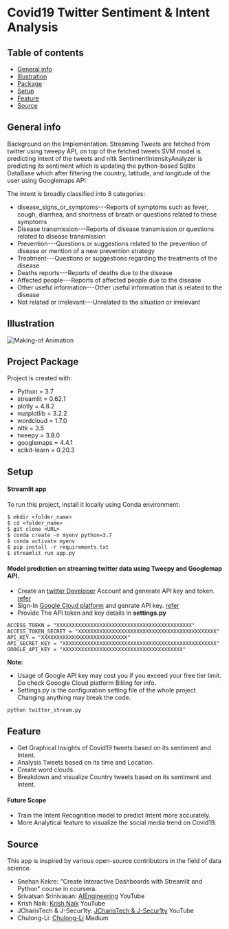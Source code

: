 # Covid19 Twitter Sentiment & Intent Analysis

## Table of contents
* [General info](#general-info)
* [Illustration](#illustration)
* [Package](#project-package)
* [Setup](#setup)
* [Feature](#feature)
* [Source](#source)

## General info

Background on the Implementation. Streaming Tweets are fetched from twitter using tweepy API, on top of the fetched tweets SVM model is predicting Intent of the tweets and nltk SentimentIntensityAnalyzer is predicting its sentiment which is updating the python-based Sqlite DataBase which after filtering the country, latitude, and longitude of the user using Googlemaps API

The intent is broadly classified into 8 categories:

* disease_signs_or_symptoms---Reports of symptoms such as fever, cough, diarrhea, and shortness of breath or questions related to these
symptoms
* Disease transmission---Reports of disease transmission or questions related to disease transmission
* Prevention---Questions or suggestions related to the prevention of disease or mention of a new prevention strategy
* Treatment---Questions or suggestions regarding the treatments of the disease
* Deaths reports---Reports of deaths due to the disease
* Affected people---Reports of affected people due to the disease
* Other useful information---Other useful information that is related to the disease 
* Not related or irrelevant---Unrelated to the situation or irrelevant


## Illustration
![Making-of Animation](https://raw.githubusercontent.com/KarryHarsh/Twitter-Covid19-Analysis-Web-app/master/Twitter-Covid19-Analysis-Web-app-master.gif "Making-of Animation")


## Project Package
Project is created with:
* Python = 3.7
* streamlit = 0.62.1
* plotly = 4.8.2
* matplotlib = 3.2.2
* wordcloud = 1.7.0
* nltk = 3.5
* tweepy = 3.8.0
* googlemaps = 4.4.1
* scikit-learn = 0.20.3

## Setup
#### Streamlit app
To run this project, install it locally using Conda environment:

```
$ mkdir <folder_name>
$ cd <folder_name>
$ git clone <URL>
$ conda create -n myenv python=3.7
$ conda activate myenv
$ pip install -r requirements.txt
$ streamlit run app.py
```

#### Model prediction on streaming twitter data using Tweepy and Googlemap API. 
* Create an [twitter Developer](https://developer.twitter.com/en/apps) Account and generate API key and token. [refer](https://www.youtube.com/watch?v=vlvtqp44xoQ) 
* Sign-In [Google Cloud platform](https://cloud.google.com/) and genrate API key. [refer](https://www.youtube.com/watch?v=1JNwpp5L4vM)
* Provide The API token and key details in **settings.py**

```
ACCESS_TOEKN = "XXXXXXXXXXXXXXXXXXXXXXXXXXXXXXXXXXXXXXXXXXXX"
ACCESS_TOKEN_SECRET = "XXXXXXXXXXXXXXXXXXXXXXXXXXXXXXXXXXXXXXXXXXXXX"
API_KEY = "XXXXXXXXXXXXXXXXXXXXXXXXXXXX"
API_SECRET_KEY = "XXXXXXXXXXXXXXXXXXXXXXXXXXXXXXXXXXXXXXXXXXXXXXXXXX"
GOOGLE_API_KEY = "XXXXXXXXXXXXXXXXXXXXXXXXXXXXXXXXXXXXXXX"
```
**Note:**
* Usage of Google API key may cost you if you exceed your free tier limit. Do check Gooogle Cloud platform Billing for info.
* Settings.py is the configuration setting file of the whole project Changing anything may break the code.

```
python twitter_stream.py
```

## Feature
* Get Graphical Insights of Covid19 tweets based on its sentiment and Intent.
* Analysis Tweets based on its time and Location.
* Create word clouds.
* Breakdown and visualize Country tweets based on its sentiment and Intent.

#### Future Scope
* Train the Intent Recognition model to predict Intent more accurately.
* More Analytical feature to visualize the social media trend on Covid19.

## Source
This app is inspired by various open-source contributors in the field of data science.
* Snehan Kekre: "Create Interactive Dashboards with Streamlit and Python" course in coursera.
* Srivatsan Srinivasan: [AIEngineering](https://www.youtube.com/channel/UCwBs8TLOogwyGd0GxHCp-Dw) YouTube
* Krish Naik: [Krish Naik](https://www.youtube.com/user/krishnaik06) YouTube
* JCharisTech & J-Secur1ty: [JCharisTech & J-Secur1ty](https://www.youtube.com/channel/UC2wMHF4HBkTMGLsvZAIWzRg) YouTube
* Chulong-Li: [Chulong-Li](https://medium.com/@ChulongLi) Medium
